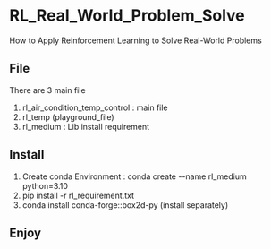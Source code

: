 # RL_Real_World_Problem_Solve
How to Apply Reinforcement Learning to Solve Real-World Problems
## File 
There are 3 main file
1. rl_air_condition_temp_control : main file
2. rl_temp (playground_file)
3. rl_medium : Lib install requirement
## Install
1. Create conda Environment : conda create --name rl_medium python=3.10
2. pip install -r rl_requirement.txt
3. conda install conda-forge::box2d-py (install separately)
## Enjoy 
